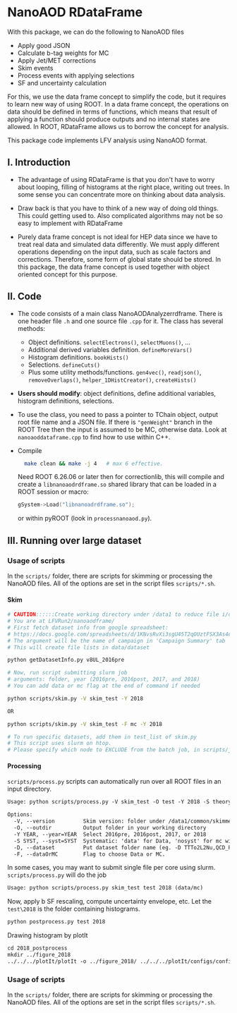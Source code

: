 # NanoAOD RDataFrame

With this package, we can do the following to NanoAOD files
- Apply good JSON
- Calculate b-tag weights for MC
- Apply Jet/MET corrections
- Skim events
- Process events with applying selections
- SF and uncertainty calculation

For this, we use the data frame concept to simplify the code,
but it requires to learn new way of using ROOT.
In a data frame concept, the operations on data should be defined in terms of functions,
which means that result of applying a function should produce outputs and no internal states are allowed.
In ROOT, RDataFrame allows us to borrow the concept for analysis.

This package code implements LFV analysis using NanoAOD format.


## I. Introduction

- The advantage of using RDataFrame is that you don't have to
worry about looping, filling of histograms at the right place,
writing out trees. In some sense you can concentrate more on thinking about data analysis.

- Draw back is that you have to think of a new way of doing old things.
This could getting used to. Also complicated algorithms may not
be so easy to implement with RDataFrame

- Purely data frame concept is not ideal for HEP data since
we have to treat real data and simulated data differently.
We must apply different operations depending on the input data, such as scale factors and corrections.
Therefore, some form of global state should be stored. 
In this package, the data frame concept is used together with object oriented concept for this purpose.


## II. Code

- The code consists of a main class NanoAODAnalyzerrdframe. 
There is one header file `.h` and one source file `.cpp` for it.
The class has several methods:
    - Object definitions. `selectElectrons()`, `selectMuons()`, ...
    - Additional derived variables definition. `defineMoreVars()`
    - Histogram definitions. `bookHists()`
    - Selections. `defineCuts()`
    - Plus some utility methods/functions. `gen4vec()`, `readjson()`, `removeOverlaps()`, `helper_1DHistCreator()`, `createHists()`

- **Users should modify**: object definitions, define additional variables, histogram definitions, selections.

- To use the class, you need to pass a pointer to TChain object, output root file name and a JSON file.
  If there is `"genWeight"` branch in the ROOT Tree then the input is assumed to be MC, otherwise data.
  Look at `nanoaoddataframe.cpp` to find how to use within C++.

- Compile
  ``` bash
    make clean && make -j 4   # max 6 effective.
    ```
    Need ROOT 6.26.06 or later then for correctionlib,
    this will compile and create a `libnanoaodrdframe.so` shared library that can be loaded in a ROOT session or macro:
    ```c++
    gSystem->Load("libnanoadrdframe.so");
    ```
    or within pyROOT (look in `processnanoaod.py`).


## III. Running over large dataset

### Usage of scripts
In the `scripts/` folder, there are scripts for skimming or processing the NanoAOD files.
All of the options are set in the script files `scripts/*.sh`.

#### Skim
```bash
# CAUTION::::::Create working directory under /data1 to reduce file i/o on disks
# You are at LFVRun2/nanoaodframe/
# First fetch dataset info from google spreadsheet:
# https://docs.google.com/spreadsheets/d/1KNvsRvXi3sgU45T2qOUztFSX3As4elZB325WaPnSkA8/edit#gid=569299692
# The argument will be the name of campaign in 'Campaign Summary' tab
# This will create file lists in data/dataset

python getDatasetInfo.py v8UL_2016pre

# Now, run script submitting slurm job
# arguments: folder, year (2016pre, 2016post, 2017, and 2018)
# You can add data or mc flag at the end of command if needed

python scripts/skim.py -V skim_test -Y 2018

OR

python scripts/skim.py -V skim_test -F mc -Y 2018

# To run specific datasets, add them in test_list of skim.py
# This script uses slurm on htop.
# Please specify which node to EXCLUDE from the batch job, in scripts/job_slurm_skim.sh
```

#### Processing
`scripts/process.py` scripts can automatically run over all ROOT files in an input directory.
``` txt
Usage: python scripts/process.py -V skim_test -O test -Y 2018 -S theory

Options:
  -V, --version         Skim version: folder under /data1/common/skimmed_NanoAOD/
  -O, --outdir          Output folder in your working directory
  -Y YEAR, --year=YEAR  Select 2016pre, 2016post, 2017, or 2018
  -S SYST, --syst=SYST  Systematic: 'data' for Data, 'nosyst' for mc without uncertainties. Default is 'theory'. To run without theory unc for TT samples, put 'all'
  -D, --dataset         Put dataset folder name (eg. -D TTTo2L2Nu,QCD_Pt1000_MuEnriched) to process specific dataset.
  -F, --dataOrMC        Flag to choose Data or MC.
```

In some cases, you may want to submit single file per core using slurm.
`scripts/process.py` will do the job
``` txt
Usage: python scripts/process.py skim_test test 2018 (data/mc)
```
Now, apply b SF rescaling, compute uncertainty envelope, etc. Let the `test\2018` is the folder containing histograms.
``` txt
python postprocess.py test 2018
```
Drawing histogram by plotIt
``` txt
cd 2018_postprocess
mkdir ../figure_2018
../../../plotIt/plotIt -o ../figure_2018/ ../../../plotIt/configs/config_18.yml
```

### Usage of scripts
In the `scripts/` folder, there are scripts for skimming or processing the NanoAOD files.
All of the options are set in the script files `scripts/*.sh`.
